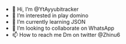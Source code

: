 - 👋 Hi, I’m @YtAyyubitracker
- 👀 I’m interested in play domino
- 🌱 I’m currently learning JSON
- 💞️ I’m looking to collaborate on WhatsApp
- 📫 How to reach me Dm on twitter @Zhinu6

<!---
YtAyyubitracker/YtAyyubitracker is a ✨ special ✨ repository because its `README.md` (this file) appears on your GitHub profile.
You can click the Preview link to take a look at your changes.
--->
